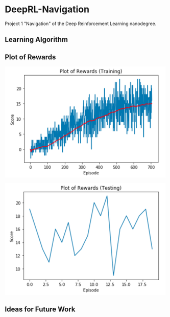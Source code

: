 # DeepRL-Navigation
Project 1 "Navigation" of the Deep Reinforcement Learning nanodegree.

## Learning Algorithm

## Plot of Rewards

![Plot of rewards (training)](/images/plot-of-rewards-training.png)

![Plot of rewards (testing)](/images/plot-of-rewards-testing.png)

## Ideas for Future Work
